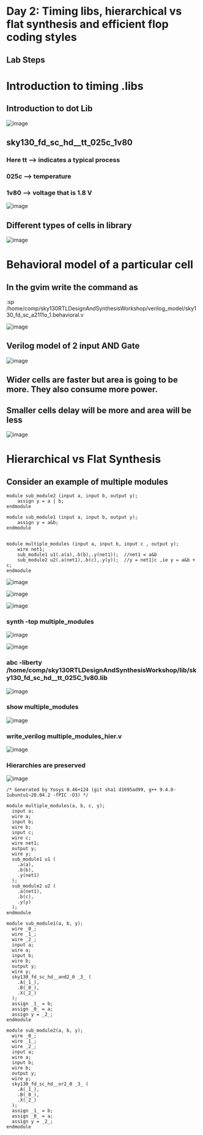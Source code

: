 # Day 2: Timing libs, hierarchical vs flat synthesis and efficient flop coding styles

## Lab Steps

# Introduction to timing .libs

## Introduction to dot Lib 

![image](https://github.com/user-attachments/assets/035d7cf3-845b-4185-a30a-528c4d198a30)

## sky130_fd_sc_hd__tt_025c_1v80
### Here tt --> indicates a typical process
### 025c --> temperature
### 1v80 --> voltage that is 1.8 V
![image](https://github.com/user-attachments/assets/fc7d9485-4cac-4079-b400-50bcca7c237d)

## Different types of cells in library

![image](https://github.com/user-attachments/assets/43b4f3e7-5b50-4174-828d-187a2c0641fd)

# Behavioral model of a particular cell

## In the gvim write the command as

:sp /home/comp/sky130RTLDesignAndSynthesisWorkshop/verilog_model/sky130_fd_sc_a2111o_1.behavioral.v

![image](https://github.com/user-attachments/assets/5ebc9c4b-3037-475c-b87c-9763dc740d43)

## Verilog model of 2 input AND Gate

![image](https://github.com/user-attachments/assets/7160414a-e348-471c-8855-82171faa54e9)

## Wider cells are faster but area is going to be more. They also consume more power.

## Smaller cells delay will be more and area will be less

![image](https://github.com/user-attachments/assets/6b204267-0b92-4b7b-b51f-2136a9e67c26)

# Hierarchical vs Flat Synthesis

## Consider an example of multiple modules

```
module sub_module2 (input a, input b, output y);
	assign y = a | b;
endmodule

module sub_module1 (input a, input b, output y);
	assign y = a&b;
endmodule


module multiple_modules (input a, input b, input c , output y);
	wire net1;
	sub_module1 u1(.a(a),.b(b),.y(net1));  //net1 = a&b
	sub_module2 u2(.a(net1),.b(c),.y(y));  //y = net1|c ,ie y = a&b + c;
endmodule

```

![image](https://github.com/user-attachments/assets/0ad22183-948e-4923-a3fd-2d070bd22bc5)

![image](https://github.com/user-attachments/assets/15f599bb-f513-4e33-bc73-92e9fd5f0f21)

![image](https://github.com/user-attachments/assets/738c581e-3fb1-4fba-9587-951b693bdae4)

### synth -top multiple_modules

![image](https://github.com/user-attachments/assets/6ef0025f-3ccf-4733-81e6-03e04c81779b)


![image](https://github.com/user-attachments/assets/aaf2e579-f9d6-4983-b38a-1b979e2d55ae)


### abc -liberty /home/comp/sky130RTLDesignAndSynthesisWorkshop/lib/sky130_fd_sc_hd__tt_025C_1v80.lib

![image](https://github.com/user-attachments/assets/6f955eae-8829-4501-88b4-51381bfc7963)

### show multiple_modules

![image](https://github.com/user-attachments/assets/72c5c806-c447-4e15-8b4e-51581ff82a70)

### write_verilog multiple_modules_hier.v

![image](https://github.com/user-attachments/assets/ef1981d7-2bb8-4e48-90e6-8a8f1cef7036)

### Hierarchies are preserved

![image](https://github.com/user-attachments/assets/ced43954-0069-4296-bc7f-76e5cfb8c0f0)

```
/* Generated by Yosys 0.46+124 (git sha1 d1695ad99, g++ 9.4.0-1ubuntu1~20.04.2 -fPIC -O3) */

module multiple_modules(a, b, c, y);
  input a;
  wire a;
  input b;
  wire b;
  input c;
  wire c;
  wire net1;
  output y;
  wire y;
  sub_module1 u1 (
	.a(a),
	.b(b),
	.y(net1)
  );
  sub_module2 u2 (
	.a(net1),
	.b(c),
	.y(y)
  );
endmodule

module sub_module1(a, b, y);
  wire _0_;
  wire _1_;
  wire _2_;
  input a;
  wire a;
  input b;
  wire b;
  output y;
  wire y;
  sky130_fd_sc_hd__and2_0 _3_ (
	.A(_1_),
	.B(_0_),
	.X(_2_)
  );
  assign _1_ = b;
  assign _0_ = a;
  assign y = _2_;
endmodule

module sub_module2(a, b, y);
  wire _0_;
  wire _1_;
  wire _2_;
  input a;
  wire a;
  input b;
  wire b;
  output y;
  wire y;
  sky130_fd_sc_hd__or2_0 _3_ (
	.A(_1_),
	.B(_0_),
	.X(_2_)
  );
  assign _1_ = b;
  assign _0_ = a;
  assign y = _2_;
endmodule

```



